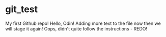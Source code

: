 # git_test
My first Github repo! 
Hello, Odin!
Adding more text to the file now 
then we will stage it again!
Oops, didn't quite follow the instructions - REDO! 
